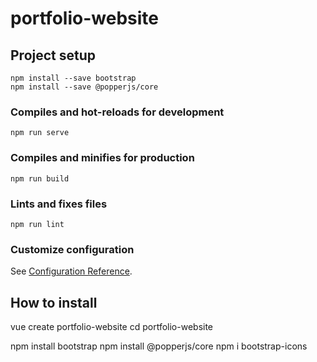 # portfolio-website

## Project setup
```
npm install --save bootstrap
npm install --save @popperjs/core
```

### Compiles and hot-reloads for development
```
npm run serve
```

### Compiles and minifies for production
```
npm run build
```

### Lints and fixes files
```
npm run lint
```

### Customize configuration
See [Configuration Reference](https://cli.vuejs.org/config/).

## How to install 
vue create portfolio-website
cd portfolio-website

npm install bootstrap
npm install @popperjs/core
npm i bootstrap-icons
